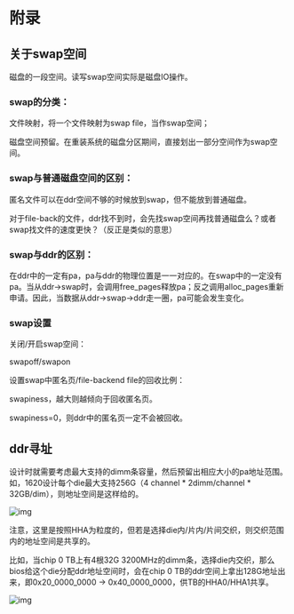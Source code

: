 # 附录

## 关于swap空间

磁盘的一段空间。读写swap空间实际是磁盘IO操作。

### swap的分类：

文件映射，将一个文件映射为swap file，当作swap空间；

磁盘空间预留。在重装系统的磁盘分区期间，直接划出一部分空间作为swap空间。

 

### swap与普通磁盘空间的区别：

匿名文件可以在ddr空间不够的时候放到swap，但不能放到普通磁盘。

对于file-back的文件，ddr找不到时，会先找swap空间再找普通磁盘么？或者swap找文件的速度更快？（反正是类似的意思）

 

### swap与ddr的区别：

在ddr中的一定有pa，pa与ddr的物理位置是一一对应的。在swap中的一定没有pa。当从ddr->swap时，会调用free_pages释放pa；反之调用alloc_pages重新申请。因此，当数据从ddr->swap->ddr走一圈，pa可能会发生变化。

### swap设置

关闭/开启swap空间：

swapoff/swapon

 

设置swap中匿名页/file-backend file的回收比例：

swapiness，越大则越倾向于回收匿名页。

swapiness=0，则ddr中的匿名页一定不会被回收。

 

 

## ddr寻址

设计时就需要考虑最大支持的dimm条容量，然后预留出相应大小的pa地址范围。如，1620设计每个die最大支持256G（4 channel * 2dimm/channel * 32GB/dim），则地址空间是这样给的。

![img](file:///C:\Users\H00424~1\AppData\Local\Temp\msohtmlclip1\01\clip_image002.jpg)

注意，这里是按照HHA为粒度的，但若是选择die内/片内/片间交织，则交织范围内的地址空间是共享的。

比如，当chip 0 TB上有4根32G 3200MHz的dimm条，选择die内交织，那么bios给这个die分配ddr地址空间时，会在chip 0 TB的ddr空间上拿出128G地址出来，即0x20_0000_0000 -> 0x40_0000_0000，供TB的HHA0/HHA1共享。

![img](file:///C:\Users\H00424~1\AppData\Local\Temp\msohtmlclip1\01\clip_image004.jpg)